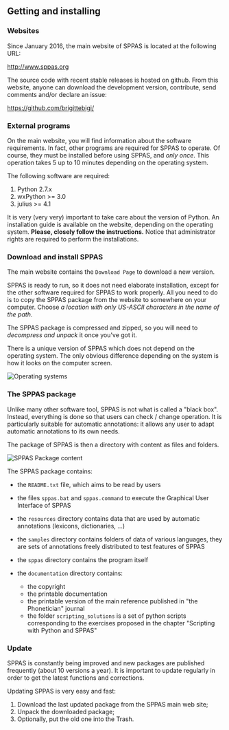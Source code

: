 ## Getting and installing


### Websites

Since January 2016, the main website of SPPAS is located at the following 
URL:

<http://www.sppas.org>

The source code with recent stable releases is hosted on github.
From this website, anyone can download the development version,
contribute, send comments and/or declare an issue:

<https://github.com/brigittebigi/>



### External programs

On the main website, you will find information about the software 
requirements. In fact, other programs are required for SPPAS to operate.
Of course, they must be installed before using SPPAS, and *only once*.
This operation takes 5 up to 10 minutes depending on the operating 
system. 

The following software are required:

1. Python 2.7.x
2. wxPython >= 3.0
3. julius >= 4.1

It is very (very very) important to take care about the version of 
Python. An installation guide is available on the website, depending 
on the operating system. **Please, closely follow the instructions.**
Notice that administrator rights are required to perform the installations.


### Download and install SPPAS

The main website contains the `Download Page` to download a new version.

SPPAS is ready to run, so it does not need elaborate installation, except for
the other software required for SPPAS to work properly.
All you need to do is to copy the SPPAS package from the website to somewhere
on your computer. Choose *a location with only US-ASCII characters in the 
name of the path*.

The SPPAS package is compressed and zipped, so you will need to
*decompress and unpack* it once you've got it.

There is a unique version of SPPAS which does not depend on the operating
system. The only obvious difference depending on the system is how it looks
on the computer screen.

![Operating systems](./etc/logos/systemes.jpg)


### The SPPAS package

Unlike many other software tool, SPPAS is not what is called a "black box".
Instead, everything is done so that users can check / change operation.
It is particularly suitable for automatic annotations: it allows any user
to adapt automatic annotations to its own needs.

The package of SPPAS is then a directory with content as files and folders.

![SPPAS Package content](./etc/screenshots/explorer-sppas-folder.png)

The SPPAS package contains:

- the `README.txt` file, which aims to be read by users
- the files `sppas.bat` and `sppas.command` to execute the Graphical User Interface of SPPAS
- the `resources` directory contains data that are used by automatic annotations (lexicons, dictionaries, ...)
- the `samples` directory contains folders of data of various languages, they are sets of annotations freely distributed to test features of SPPAS
- the `sppas` directory contains the program itself
- the `documentation` directory contains:

    - the copyright
    - the printable documentation
    - the printable version of the main reference published in "the Phonetician" journal
    - the folder `scripting_solutions` is a set of python scripts corresponding 
      to the exercises proposed in the chapter "Scripting with Python and SPPAS"


### Update

SPPAS is constantly being improved and new packages are published 
frequently (about 10 versions a year). It is important to update 
regularly in order to get the latest functions and corrections.

Updating SPPAS is very easy and fast:

1. Download the last updated package from the SPPAS main web site;
2. Unpack the downloaded package;
3. Optionally, put the old one into the Trash.

